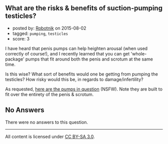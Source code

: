 ## What are the risks & benefits of suction-pumping testicles?

- posted by: [Robotnik](https://stackexchange.com/users/919989/robotnik) on 2015-08-02
- tagged: `pumping`, `testicles`
- score: 3

I have heard that penis pumps can help heighten arousal (when used correctly of course!), and I recently learned that you can get 'whole-package' pumps that fit around both the penis and scrotum at the same time.

Is this wise? What sort of benefits would one be getting from pumping the testicles? How risky would this be, in regards to damage/infertility?

As requested, [here are the pumps in question][1] (NSFW). Note they are built to fit over the entirety of the penis & scrotum.


  [1]: http://www.xsales.com.au/la-pump-two-valve-penis-and-ball-enlarger-cylinder-p-8723.html

## No Answers

There were no answers to this question.


---

All content is licensed under [CC BY-SA 3.0](https://creativecommons.org/licenses/by-sa/3.0/).
